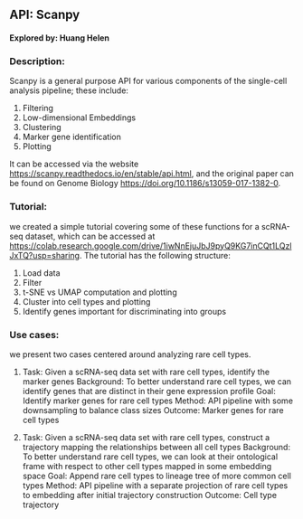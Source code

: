 ## API: Scanpy

####  Explored by: Huang Helen

### Description: 

Scanpy is a general purpose API for various components of the single-cell analysis pipeline; these include:

1. Filtering
2. Low-dimensional Embeddings
3. Clustering
4. Marker gene identification
5. Plotting

It can be accessed via the website https://scanpy.readthedocs.io/en/stable/api.html, and the
original paper can be found on Genome Biology https://doi.org/10.1186/s13059-017-1382-0.

### Tutorial: 

we created a simple tutorial covering some of these functions for a scRNA-seq
dataset, which can be accessed at https://colab.research.google.com/drive/1iwNnEjuJbJ9pyQ9KG7inCQt1LQzlJxTQ?usp=sharing.
The tutorial has the following structure:

1. Load data
2. Filter
3. t-SNE vs UMAP computation and plotting
4. Cluster into cell types and plotting
5. Identify genes important for discriminating into groups

### Use cases: 

we present two cases centered around analyzing rare cell types.

1. Task: Given a scRNA-seq data set with rare cell types, identify the marker genes
Background: To better understand rare cell types, we can identify genes that are
distinct in their gene expression profile
Goal: Identify marker genes for rare cell types
Method: API pipeline with some downsampling to balance class sizes
Outcome: Marker genes for rare cell types

2. Task: Given a scRNA-seq data set with rare cell types, construct a trajectory mapping
the relationships between all cell types
Background: To better understand rare cell types, we can look at their ontological
frame with respect to other cell types mapped in some embedding space
Goal: Append rare cell types to lineage tree of more common cell types
Method: API pipeline with a separate projection of rare cell types to embedding after
initial trajectory construction
Outcome: Cell type trajectory
